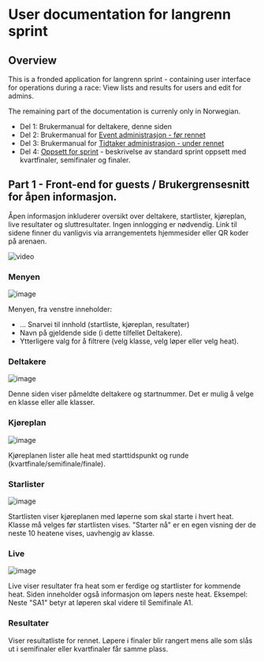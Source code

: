 # User documentation for langrenn sprint

## Overview
This is a fronded application for langrenn sprint - containing user interface for operations during a race: View lists and results for users and edit for admins.

The remaining part of the documentation is currenly only in Norwegian.

- Del 1: Brukermanual for deltakere, denne siden
- Del 2: Brukermanual for [Event administrasjon - før rennet](before_race/)
- Del 3: Brukermanual for [Tidtaker administrasjon - under rennet](during_race.md)
- Del 4: [Oppsett for sprint](race_config.md) - beskrivelse av standard sprint oppsett med kvartfinaler, semifinaler og finaler.

## Part 1 - Front-end for guests / Brukergrensesnitt for åpen informasjon.
Åpen informasjon inkluderer oversikt over deltakere, startlister, kjøreplan, live resultater og sluttresultater. Ingen innlogging er nødvendig. Link til sidene finner du vanligvis via arrangementets hjemmesider eller QR koder på arenaen.

![video](https://youtu.be/jpPf93RlRG0)

### Menyen
![image](https://user-images.githubusercontent.com/56455987/150684640-9da7d4a8-9f81-426f-9e03-52798e0dd6a6.png)

Menyen, fra venstre inneholder: 
- ... Snarvei til innhold (startliste, kjøreplan, resultater)
- Navn på gjeldende side (i dette tilfellet Deltakere).
- Ytterligere valg for å filtrere (velg klasse, velg løper eller velg heat).

### Deltakere
![image](https://user-images.githubusercontent.com/56455987/150684546-641d61c8-b9da-4784-b93a-e697b9fc67d2.png)

Denne siden viser påmeldte deltakere og startnummer. Det er mulig å velge en klasse eller alle klasser.

### Kjøreplan
![image](https://user-images.githubusercontent.com/56455987/150684789-f4958605-64ed-441c-8df0-7797fece0ed2.png)

Kjøreplanen lister alle heat med starttidspunkt og runde (kvartfinale/semifinale/finale).

### Starlister
![image](https://user-images.githubusercontent.com/56455987/150684902-befe3983-48a7-4645-b9c7-6696db1025a8.png)

Startlisten viser kjøreplanen med løperne som skal starte i hvert heat. Klasse må velges før startlisten vises.
"Starter nå" er en egen visning der de neste 10 heatene vises, uavhengig av klasse.

### Live
![image](https://user-images.githubusercontent.com/56455987/150685113-82426387-f0d3-4a9a-aa87-bf4b2459f4be.png)

Live viser resultater fra heat som er ferdige og startlister for kommende heat. Siden inneholder også informasjon om løpers neste heat. Eksempel: Neste "SA1" betyr at løperen skal videre til Semifinale A1.

### Resultater

Viser resultatliste for rennet. Løpere i finaler blir rangert mens alle som slås ut i semifinaler eller kvartfinaler får samme plass. 

